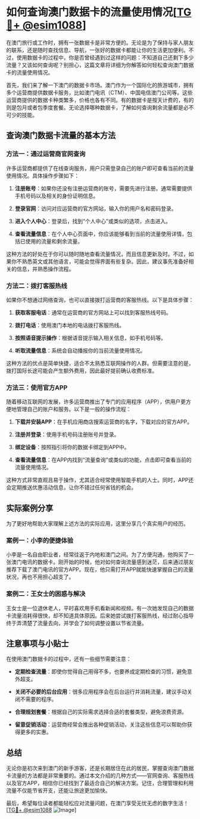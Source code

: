 # 如何查询澳门数据卡的流量使用情况[[TG💪+ @esim1088](https://t.me/s/esim1088)]

在澳门旅行或工作时，拥有一张数据卡是非常方便的。无论是为了保持与家人朋友的联系，还是随时查找信息、导航，一张好的数据卡都能让你的生活更加便利。不过，使用数据卡的过程中，你是否曾经遇到过这样的问题：不知道自己还剩下多少流量？又该如何查询呢？别担心，这篇文章将详细为你解答如何轻松查询澳门数据卡的流量使用情况。

首先，我们来了解一下澳门的数据卡市场。澳门作为一个国际化的旅游城市，拥有多个运营商提供数据卡服务，比如澳门电讯（CTM）、中国电信澳门公司等。这些运营商提供的数据卡种类繁多，价格也各有不同。有的数据卡是按天计费的，有的则是包月或者包季度套餐。无论选择哪种数据卡，了解如何查询剩余流量都是必不可少的技能。

## 查询澳门数据卡流量的基本方法

### 方法一：通过运营商官网查询

许多运营商都提供了在线查询服务，用户只需登录自己的账户即可查看当前的流量使用情况。具体操作步骤如下：

1. **注册账号**：如果你还没有注册运营商的账号，需要先进行注册。通常需要提供手机号码以及相关的身份证明信息。
   
2. **登录官网**：访问对应运营商的官方网站，输入你的用户名和密码登录。

3. **进入个人中心**：登录后，找到“个人中心”或类似的选项，点击进入。

4. **查看流量信息**：在个人中心页面中，你应该能够看到当前的流量使用详情，包括已使用的流量和剩余流量。

这种方法的好处在于你可以随时随地查看流量情况，而且信息更新及时。不过，如果你不熟悉英文或其他语言，可能会觉得界面有些复杂。因此，建议事先准备好相关的信息，并熟悉操作流程。

### 方法二：拨打客服热线

如果你不想通过网络查询，也可以直接拨打运营商的客服热线。以下是具体步骤：

1. **获取客服电话**：通常在运营商的官方网站上可以找到客服热线号码。

2. **拨打电话**：使用澳门本地的电话拨打客服热线。

3. **按照语音提示操作**：根据语音提示输入相关信息，如手机号码等。

4. **听取流量信息**：系统会自动播报你的当前流量使用情况。

这种方法的优点是简单快捷，适合不太熟悉互联网操作的人群。但需要注意的是，拨打国际长途可能会产生额外费用，因此最好提前确认收费标准。

### 方法三：使用官方APP

随着移动互联网的发展，许多运营商推出了专门的应用程序（APP），供用户更方便地管理自己的账户和服务。以下是一般的操作流程：

1. **下载并安装APP**：在手机应用商店搜索运营商的名字，下载对应的官方APP。

2. **注册并登录**：使用手机号码注册账号并登录。

3. **绑定设备**：按照指引将你的数据卡绑定到APP中。

4. **查看流量信息**：在APP内找到“流量查询”或类似的功能，点击即可查看当前的流量使用情况。

这种方式非常直观且易于操作，尤其适合经常使用智能手机的人士。同时，APP还会定期推送优惠活动信息，让你不错过任何省钱的机会。

## 实际案例分享

为了更好地帮助大家理解上述方法的实际应用，这里分享几个真实用户的经历。

### 案例一：小李的便捷体验

小李是一名自由职业者，经常往返于内地和澳门之间。为了方便沟通，他购买了一张澳门电讯的数据卡。刚开始的时候，他对如何查询流量感到迷茫，后来通过朋友推荐下载了澳门电讯的官方APP。现在，他只需打开APP就能快速掌握自己的流量状况，再也不用担心超支了。

### 案例二：王女士的困惑与解决

王女士是一位退休老人，平时喜欢用手机看新闻和视频。有一次她发现自己的数据卡流量消耗得很快，却不知道具体原因。后来她尝试拨打客服热线，经过耐心指导终于弄清楚了流量去向，并学会了如何调整设置以节省流量。

## 注意事项与小贴士

在使用澳门数据卡的过程中，还有一些细节需要注意：

- **定期检查流量**：即使你觉得自己用得不多，也要养成定期检查的习惯，避免意外超支。
  
- **关闭不必要的后台应用**：很多应用程序会在后台运行并消耗流量，建议手动关闭不需要的程序。

- **合理规划套餐**：根据自己的实际需求选择合适的套餐类型，避免浪费资源。

- **留意促销活动**：运营商经常会推出各种促销活动，关注这些信息可以帮助你获得更多的实惠。

## 总结

无论你是初次来到澳门的新手游客，还是长期居住在此的居民，掌握查询澳门数据卡流量的方法都是非常重要的。通过本文介绍的几种方式——官网查询、客服热线以及官方APP，相信你已经找到了最适合自己的解决方案。记住，合理管理和利用流量不仅能节省开支，还能让旅途更加愉快。

最后，希望每位读者都能轻松应对流量问题，在澳门享受无忧无虑的数字生活！[[TG💪+ @esim1088](https://t.me/s/esim1088) ![Image](https://i.postimg.cc/4NQfJmqS/Snipaste-2025-05-13-00-14-12.png)]